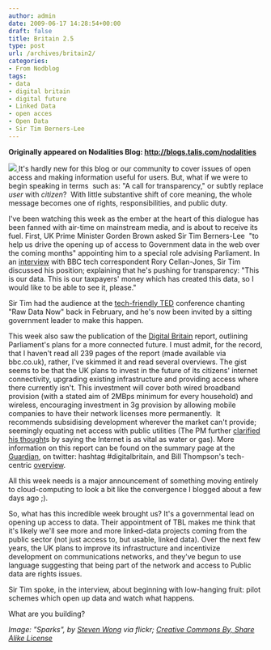 ```yaml
---
author: admin
date: 2009-06-17 14:28:54+00:00
draft: false
title: Britain 2.5
type: post
url: /archives/britain2/
categories:
- From Nodblog
tags:
- data
- digital britain
- digital future
- Linked Data
- open acces
- Open Data
- Sir Tim Berners-Lee
---
```


**Originally appeared on Nodalities Blog: http://blogs.talis.com/nodalities**

[![](http://zachbeauvais.com/wp-content/uploads/2009/06/3029256542_0d6b8871e7_m.jpg)
](http://zachbeauvais.com/wp-content/uploads/2009/06/l)It's hardly new for this blog or our community to cover issues of open access and making information useful for users. But, what if we were to begin speaking in terms  such as: "A call for transparency," or subtly replace _user_ with _citizen_?  With little substantive shift of core meaning, the whole message becomes one of rights, responsibilities, and public duty.

I've been watching this week as the ember at the heart of this dialogue has been fanned with air-time on mainstream media, and is about to receive its fuel. First, UK Prime Minister Gorden Brown asked Sir Tim Berners-Lee  "to help us drive the opening up of access to Government data in the web over the coming months" appointing him to a special role advising Parliament. In an [interview](http://zachbeauvais.com/wp-content/uploads/2009/06/8096793.stm) with BBC tech correspondent Rory Cellan-Jones, Sir Tim discussed his position; explaining that he's pushing for transparency: "This is our data. This is our taxpayers' money which has created this data, so I would like to be able to see it, please."

Sir Tim had the audience at the [tech-friendly TED](http://zachbeauvais.com/wp-content/uploads/2009/06/tim_berners_lee_on_the_next_web.html) conference chanting "Raw Data Now" back in February, and he's now been invited by a sitting government leader to make this happen.

This week also saw the publication of the [Digital Britain](http://zachbeauvais.com/wp-content/uploads/2009/06/16_06_09digitalbritain.pdf) report, outlining Parliament's plans for a more connected future. I must admit, for the record, that I haven't read all 239 pages of the report (made available via bbc.co.uk), rather, I've skimmed it and read several overviews. The gist seems to be that the UK plans to invest in the future of its citizens' internet connectivity, upgrading existing infrastructure and providing access where there currently isn't. This investment will cover both wired broadband provision (with a stated aim of 2MBps minimum for every household) and wireless, encouraging investment in 3g provision by allowing mobile companies to have their network licenses more permanently.  It recommends subsidising development wherever the market can't provide; seemingly equating net access with public utilities (The PM further [clarified his thought](http://zachbeauvais.com/wp-content/uploads/2009/06/article6506136.ece)s by saying the Internet is as vital as water or gas). More information on this report can be found on the summary page at the [Guardian](http://zachbeauvais.com/wp-content/uploads/2009/06/digital-britain), on twitter: hashtag #digitalbritain, and Bill Thompson's tech-centric [overview](http://zachbeauvais.com/wp-content/uploads/2009/06/digital-britain-engaging-with-the-internet).

All this week needs is a major announcement of something moving entirely to cloud-computing to look a bit like the convergence I blogged about a few days ago ;).

So, what has this incredible week brought us? It's a governmental lead on opening up access to data. Their appointment of TBL makes me think that it's likely we'll see more and more linked-data projects coming from the public sector (not just access to, but usable, linked data). Over the next few years, the UK plans to improve its infrastructure and incentivize development on communications networks, and they've begun to use language suggesting that being part of the network and access to Public data are rights issues.

Sir Tim spoke, in the interview, about beginning with low-hanging fruit: pilot schemes which open up data and watch what happens.

What are you building?

_Image: "Sparks", by [Steven Wong](http://zachbeauvais.com/wp-content/uploads/2009/06/steven_wong) via flickr; [Creative Commons By, Share Alike License](http://zachbeauvais.com/wp-content/uploads/2009/06/deed.en_GB)_
